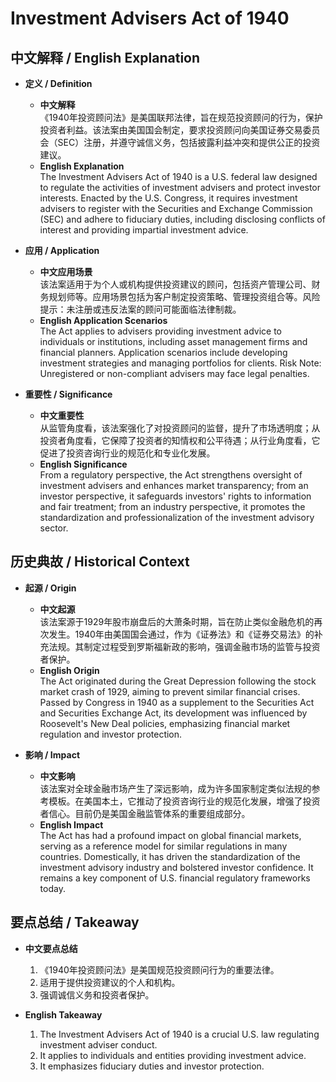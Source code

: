 # Investment Advisers Act of 1940

## 中文解释 / English Explanation

* **定义 / Definition**  
  - **中文解释**  
    《1940年投资顾问法》是美国联邦法律，旨在规范投资顾问的行为，保护投资者利益。该法案由美国国会制定，要求投资顾问向美国证券交易委员会（SEC）注册，并遵守诚信义务，包括披露利益冲突和提供公正的投资建议。  
  - **English Explanation**  
    The Investment Advisers Act of 1940 is a U.S. federal law designed to regulate the activities of investment advisers and protect investor interests. Enacted by the U.S. Congress, it requires investment advisers to register with the Securities and Exchange Commission (SEC) and adhere to fiduciary duties, including disclosing conflicts of interest and providing impartial investment advice.

* **应用 / Application**  
  - **中文应用场景**  
    该法案适用于为个人或机构提供投资建议的顾问，包括资产管理公司、财务规划师等。应用场景包括为客户制定投资策略、管理投资组合等。风险提示：未注册或违反法案的顾问可能面临法律制裁。  
  - **English Application Scenarios**  
    The Act applies to advisers providing investment advice to individuals or institutions, including asset management firms and financial planners. Application scenarios include developing investment strategies and managing portfolios for clients. Risk Note: Unregistered or non-compliant advisers may face legal penalties.

* **重要性 / Significance**  
  - **中文重要性**  
    从监管角度看，该法案强化了对投资顾问的监督，提升了市场透明度；从投资者角度看，它保障了投资者的知情权和公平待遇；从行业角度看，它促进了投资咨询行业的规范化和专业化发展。  
  - **English Significance**  
    From a regulatory perspective, the Act strengthens oversight of investment advisers and enhances market transparency; from an investor perspective, it safeguards investors' rights to information and fair treatment; from an industry perspective, it promotes the standardization and professionalization of the investment advisory sector.

## 历史典故 / Historical Context

* **起源 / Origin**  
  - **中文起源**  
    该法案源于1929年股市崩盘后的大萧条时期，旨在防止类似金融危机的再次发生。1940年由美国国会通过，作为《证券法》和《证券交易法》的补充法规。其制定过程受到罗斯福新政的影响，强调金融市场的监管与投资者保护。  
  - **English Origin**  
    The Act originated during the Great Depression following the stock market crash of 1929, aiming to prevent similar financial crises. Passed by Congress in 1940 as a supplement to the Securities Act and Securities Exchange Act, its development was influenced by Roosevelt's New Deal policies, emphasizing financial market regulation and investor protection.

* **影响 / Impact**  
  - **中文影响**  
    该法案对全球金融市场产生了深远影响，成为许多国家制定类似法规的参考模板。在美国本土，它推动了投资咨询行业的规范化发展，增强了投资者信心。目前仍是美国金融监管体系的重要组成部分。  
  - **English Impact**  
    The Act has had a profound impact on global financial markets, serving as a reference model for similar regulations in many countries. Domestically, it has driven the standardization of the investment advisory industry and bolstered investor confidence. It remains a key component of U.S. financial regulatory frameworks today.

## 要点总结 / Takeaway

* **中文要点总结**
  1. 《1940年投资顾问法》是美国规范投资顾问行为的重要法律。
  2. 适用于提供投资建议的个人和机构。
  3. 强调诚信义务和投资者保护。

* **English Takeaway**
  1. The Investment Advisers Act of 1940 is a crucial U.S. law regulating investment adviser conduct.
  2. It applies to individuals and entities providing investment advice.
  3. It emphasizes fiduciary duties and investor protection.